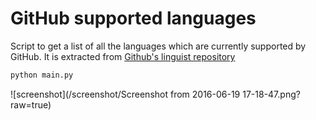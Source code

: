 # GitHub supported languages
Script to get a list of all the languages which are currently supported by GitHub. It is extracted from [Github's linguist repository](https://github.com/github/linguist)

```python
python main.py
```

![screenshot](/screenshot/Screenshot from 2016-06-19 17-18-47.png?raw=true)
